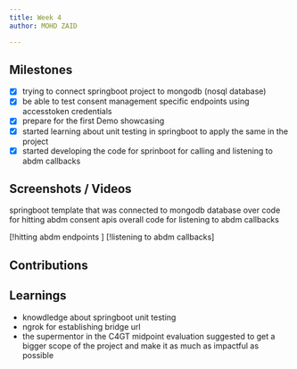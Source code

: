 ```yaml
---
title: Week 4
author: MOHD ZAID 

---
```


## Milestones
- [x] trying to connect springboot project to mongodb (nosql database)
- [x] be able to test consent management specific endpoints using accesstoken credentials
- [x] prepare for the first Demo showcasing 
- [x] started learning about unit testing in springboot to apply the same in the project
- [x] started developing the code for sprinboot for calling and listening to abdm callbacks

## Screenshots / Videos 
springboot template that was connected to mongodb database
over code for hitting abdm consent apis 
overall code for listening to abdm callbacks

[!hitting abdm endpoints ]
[!listening to abdm callbacks]

## Contributions

## Learnings
- knowdledge about springboot unit testing
- ngrok for establishing bridge url
- the supermentor in the C4GT midpoint evaluation suggested to get a bigger scope of the project and make it as much as impactful as possible 

